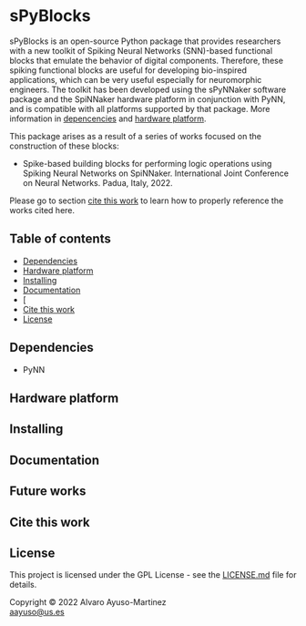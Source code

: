 # sPyBlocks

sPyBlocks is an open-source Python package that provides researchers with a new toolkit of Spiking Neural Networks (SNN)-based functional blocks that emulate the behavior of digital components. Therefore, these spiking functional blocks are useful for developing bio-inspired applications, which can be very useful especially for neuromorphic engineers. The toolkit has been developed using the sPyNNaker software package and the SpiNNaker hardware platform in conjunction with PyNN, and is compatible with all platforms supported by that package. More information in [depencencies](#dependencies) and [hardware platform](#hardware-platform).

This package arises as a result of a series of works focused on the construction of these blocks:

- Spike-based building blocks for performing logic operations using Spiking Neural Networks on SpiNNaker. International Joint Conference on Neural Networks. Padua, Italy, 2022.

Please go to section [cite this work](#cite-this-work) to learn how to properly reference the works cited here.

## Table of contents

- [Dependencies](#dependencies)
- [Hardware platform](#hardware-platform)
- [Installing](#installing)
- [Documentation](#documentation)
- [
- [Cite this work](#cite-this-work)
- [License](#license)

## Dependencies

- PyNN

## Hardware platform

## Installing

## Documentation

## Future works

## Cite this work

## License

<p align="justify">
This project is licensed under the GPL License - see the <a href="https://github.com/alvayus/Neural-Logic-Gates/blob/main/LICENSE">LICENSE.md</a> file for details.
</p>

<p align="justify">
Copyright © 2022 Alvaro Ayuso-Martinez<br>  
<a href="mailto:aayuso@us.es">aayuso@us.es</a>
</p>
